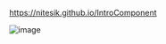 https://nitesik.github.io/IntroComponent

![image](https://user-images.githubusercontent.com/54138969/195001777-c484fbdc-a949-43da-962d-f6819a26bb86.png)
